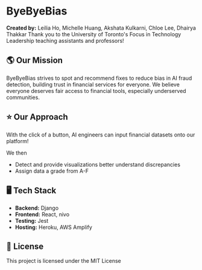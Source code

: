 # ByeByeBias

**Created by:** Leilia Ho, Michelle Huang, Akshata Kulkarni, Chloe Lee, Dhairya Thakkar
Thank you to the University of Toronto's Focus in Technology Leadership teaching assistants and professors! 

##  🌎 Our Mission   
ByeByeBias strives to spot and recommend fixes to reduce bias in AI fraud detection, building trust in financial services for everyone. We believe everyone deserves fair access to financial tools, especially underserved communities. 

## ⭐️ Our Approach 
With the click of a button, AI engineers can input financial datasets onto our platform!

We then
- Detect and provide visualizations better understand discrepancies 
- Assign data a grade from A-F

## 🖥 Tech Stack  
- **Backend:** Django 
- **Frontend:** React, nivo
- **Testing:** Jest
- **Hosting:** Heroku, AWS Amplify

## 📄 License 
This project is licensed under the MIT License

